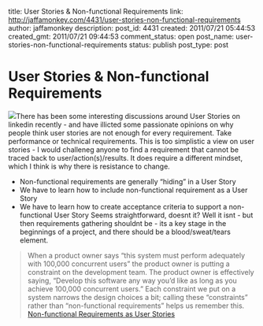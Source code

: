 title: User Stories & Non-functional Requirements
link: http://jaffamonkey.com/4431/user-stories-non-functional-requirements
author: jaffamonkey
description: 
post_id: 4431
created: 2011/07/21 05:44:53
created_gmt: 2011/07/21 09:44:53
comment_status: open
post_name: user-stories-non-functional-requirements
status: publish
post_type: post

# User Stories & Non-functional Requirements

![](http://blog.jaffamonkey.com/files/2011/07/nonfunct.jpg)There has been some interesting discussions around User Stories on linkedin recently - and have illicted some passionate opinions on why people think user stories are not enough for every requirement. Take performance or technical requirements. This is too simplistic a view on user stories - I would challeneg anyone to find a requirement that cannot be traced back to user/action(s)/results. It does require a different mindset, which I think is why there is resistance to change. 

  * Non-functional requirements are generally “hiding” in a User Story
  * We have to learn how to include non-functional requirement as a User Story
  * We have to learn how to create acceptance criteria to support a non-functional User Story
Seems straightforward, doesnt it? Well it isnt - but then requirements gathering shouldnt be - its a key stage in the beginnings of a project, and there should be a blood/sweat/tears element. 

> When a product owner says “this system must perform adequately with 100,000 concurrent users” the product owner is putting a constraint on the development team. The product owner is effectively saying, “Develop this software any way you’d like as long as you achieve 100,000 concurrent users.” Each constraint we put on a system narrows the design choices a bit; calling these “constraints” rather than “non-functional requirements” helps us remember this. [Non-functional Requirements as User Stories](http://blog.mountaingoatsoftware.com/non-functional-requirements-as-user-stories)